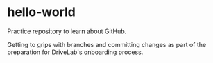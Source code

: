 # hello-world
Practice repository to learn about GitHub.

Getting to grips with branches and committing changes as part of the preparation for DriveLab's onboarding process.
